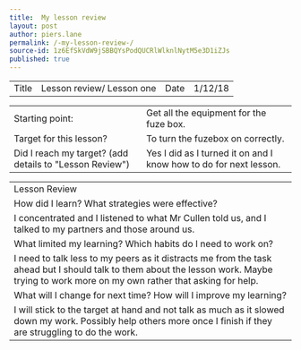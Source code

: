 ```yaml
---
title:  My lesson review 
layout: post
author: piers.lane
permalink: /-my-lesson-review-/
source-id: 1z6EfSkVdW9jSBBQYsPodQUCRlWlknlNytM5e3D1iZJs
published: true
---
```

<table>
  <tr>
    <td>Title</td>
    <td>Lesson review/ Lesson one</td>
    <td>Date</td>
    <td>1/12/18</td>
  </tr>
</table>


<table>
  <tr>
    <td>Starting point:</td>
    <td>Get all the equipment for the fuze box.</td>
  </tr>
  <tr>
    <td>Target for this lesson?</td>
    <td>To turn the fuzebox on correctly.</td>
  </tr>
  <tr>
    <td>Did I reach my target? 
(add details to "Lesson Review")</td>
    <td>Yes I did as I turned it on and I know how to do for next lesson.</td>
  </tr>
</table>


<table>
  <tr>
    <td>Lesson Review</td>
  </tr>
  <tr>
    <td>How did I learn? What strategies were effective? </td>
  </tr>
  <tr>
    <td>I concentrated and I listened to what Mr Cullen told us, and I talked to my partners  and those around us.</td>
  </tr>
  <tr>
    <td>What limited my learning? Which habits do I need to work on? </td>
  </tr>
  <tr>
    <td>I need to talk less to my peers as it distracts me from the task ahead but I should talk to them about the lesson work. Maybe trying to work more on my own rather that asking for help.</td>
  </tr>
  <tr>
    <td>What will I change for next time? How will I improve my learning?</td>
  </tr>
  <tr>
    <td>I will stick to the target at hand and not talk as much as it slowed down my work. Possibly help others more once I finish if they are struggling to do the work.</td>
  </tr>
</table>


